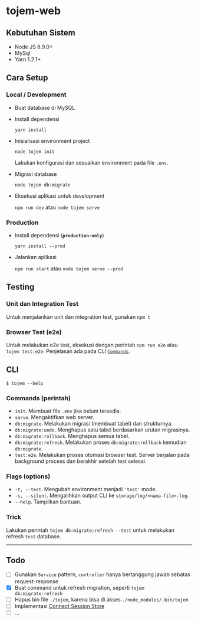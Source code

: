 # tojem-web

## Kebutuhan Sistem

- Node JS 8.9.0+
- MySql
- Yarn 1.2.1+


## Cara Setup

### Local / Development

- Buat database di MySQL

- Install dependensi

    `yarn install`

- Inisialisasi environment project

    `node tojem init`

    Lakukan konfigurasi dan sesuaikan environment pada file `.env`.

- Migrasi database

    `node tojem db:migrate`

- Eksekusi aplikasi untuk development

    `npm run dev` atau `node tojem serve`


### Production

- Install dependensi (__`production-only`__)

    `yarn install --prod`

- Jalankan aplikasi

    `npm run start` atau `node tojem serve --prod`

## Testing

### Unit dan Integration Test

Untuk menjalankan unit dan integration test, gunakan `npm t`

### Browser Test (e2e)

Untuk melakukan e2e test, eksekusi dengan perintah `npm run e2e`
atau `tojem test:e2e`. Penjelasan ada pada CLI [`Commands`](#commands).



## CLI

```console
$ tojem --help
```

### Commands (perintah)

- `init`. Membuat file `.env` jika belum tersedia.
- `serve`. Mengaktifkan web server.
- `db:migrate`. Melakukan migrasi (membuat tabel) dan strukturnya.
- `db:migrate:undo`.  Menghapus satu tabel berdasarkan urutan migrasinya.
- `db:migrate:rollback`.  Menghapus semua tabel.
- `db:migrate:refresh`.  Melakukan proses `db:migrate:rollback` kemudian `db:migrate`.
- `test:e2e`. Melakukan proses otomasi browser test. Server berjalan pada background process dan berakhir setelah test selesai.

### Flags (options)

- `-t, --test`. Mengubah environment menjadi `'test'` mode.
- `-s, --silent`. Mengalihkan output CLI ke `storage/log/<nama-file>.log`.
- `--help`. Tampilkan bantuan.

### Trick

Lakukan perintah `tojem db:migrate:refresh --test` untuk melakukan refresh `test` database.


---


## Todo

- [ ] Gunakan `Service` pattern, `controller` hanya bertanggung jawab sebatas request-response
- [x] Buat command untuk refresh migration, seperti `tojem db:migrate:refresh`
- [ ] Hapus bin file `./tojem`, karena bisa di akses `./node_modules/.bin/tojem`
- [ ] Implementasi [Connect Session Store](https://github.com/mweibel/connect-session-sequelize)
- [ ] ...
